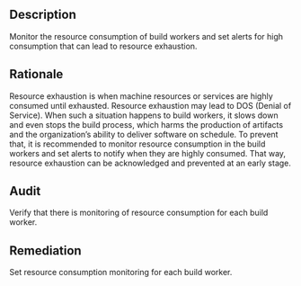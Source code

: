 ## Description

Monitor the resource consumption of build workers and set alerts for high consumption that can lead to resource exhaustion.

## Rationale

Resource exhaustion is when machine resources or services are highly consumed until exhausted. Resource exhaustion may lead to DOS (Denial of Service). When such a situation happens to build workers, it slows down and even stops the build process, which harms the production of artifacts and the organization’s ability to deliver software on schedule. To prevent that, it is recommended to monitor resource consumption in the build workers and set alerts to notify when they are highly consumed. That way, resource exhaustion can be acknowledged and prevented at an early stage.

## Audit

Verify that there is monitoring of resource consumption for each build worker.

## Remediation

Set resource consumption monitoring for each build worker.
